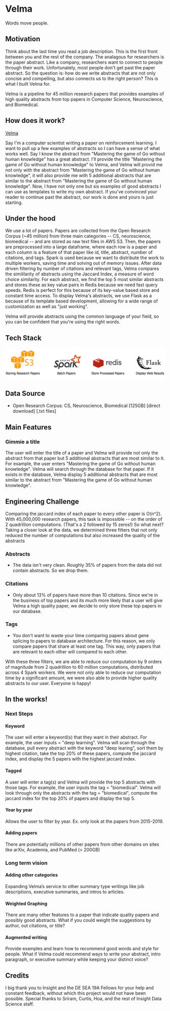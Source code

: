 # Velma 

Words move people.  

## Motivation 
Think about the last time you read a job description. This is the first front between you and the rest of the company. The analagous for researchers is the paper abstract. Like a company, researchers want to connect to people through their work. Unfortunately, most people don't get past the paper abstract. So the question is: how do we write abstracts that are not only concise and compelling, but also connects us to the right person? This is what I built Velma for. 

Velma is a pipeline for 45 million research papers that provides examples of high quality abstracts from top papers in Computer Science, Neuroscience, and Biomedical. 

## How does it work? 

<a href="http://54.201.232.247/">Velma</a>

Say I'm a computer scientist writing a paper on reinforcement learning. I want to pull up a few examples of abstracts so I can have a sense of what works well. Say I know the abstract from "Mastering the game of Go without human knowledge" has a great abstract. I'll provide the title "Mastering the game of Go without human knowledge" to Velma, and Velma will provid me not only with the abstract from "Mastering the game of Go without human knowledge", it will also provide me with 5 additional abstracts that are similar to the abstract from "Mastering the game of Go without human knowledge". Now, I have not only one but six examples of good abstracts I can use as templates to write my own abstract. If you've convinced your reader to continue past the abstract, our work is done and yours is just starting.


## Under the hood
We use a lot of papers. Papers are collected from the Open Research Corpus (~45 million) from three main categories -- CS, neuroscience, biomedical -- and are stored as raw text files in AWS S3. Then, the papers are preprocessed into a large dataframe, where each row is a paper and each column is a feature of that paper like id, title, abstract, number of citations, and tags. Spark is used because we want to distribute the work to multiple workers, saving time and solving out of memory issues. After data driven filtering by number of citations and relevant tags, Velma compares the simililarity of abstracts using the Jaccard Index, a measure of word choice similarity. For each abstract, we find the top 5 most similar abstracts and stores these as key value pairs in Redis because we need fast query speeds. Redis is perfect for this because of its key-value based store and constant time access. To display Velma's abstracts, we use Flask as a because of its template based development, allowing for a wide range of customization as well as "just working". 


Velma will provide abstracts using the common language of your field, so you can be confident that you're using the right words.


## Tech Stack

![Alt text](./pictures/tech_stack_v3.png)

## Data Source
- Open Research Corpus: CS, Neuroscience, Biomedical [125GB] [direct download] [.txt files]

## Main Features 

### Gimmie a title 
The user will enter the title of a paper and Velma will provide not only the abstract from that paper but 5 additional abstracts that are most similar to it. For example, the user enters "Mastering the game of Go without human knowledge". Velma will search through the database for that paper. If it exists in the database, Velma display 5 additional abstracts that are most similar to the abstract from "Mastering the game of Go without human knowledge". 

## Engineering Challenge
Comparing the jaccard index of each paper to every other paper is O(n^2). With 45,000,000 research papers, this task is impossible -- on the order of 2 quadrillion computations. (That's a 2 followed by 15 zeros!) So what next? Taking a closer look at the data, we determined three filters that not only reduced the number of computations but also increased the quality of the abstracts 

### Abstracts 
- The data isn't very clean. Roughly 35% of papers from the data did not contain abstracts. So we drop them. 

### Citations 
- Only about 13% of papers have more than 10 citations. Since we're in the business of top papers and its much more likely that a user will give Velma a high quality paper, we decide to only store these top papers in our database. 

### Tags 
- You don't want to waste your time comparing papers about gene splicing to papers to database architecture. For this reason, we only compare papers that share at least one tag. This way, only papers that are relevant to each other will compared to each other. 

With these three filters, we are able to reduce our computation by 9 orders of magnitude from 2 quadrillion to 60 million computations, distributed across 4 Spark workers. We were not only able to reduce our computation time by a significant amount, we were also able to provide higher quality abstracts to our user. Everyone is happy! 


## In the works! 

### Next Steps 

#### Keyword
The user will enter a keyword(s) that they want in their abstract. For example, the user inputs = "deep learning". Velma will scan through the database, pull every abstract with the keyword "deep learing", sort them by highest citation, take the top 20% of these papers, compute the jaccard index, and display the 5 papers with the highest jaccard index.  

#### Tagged  
A user will enter a tag(s) and Velma will provide the top 5 abstracts with those tags. For example, the user inputs the tag = "biomedical". Velma will look through only the abstracts with the tag = "biomedical", compute the jaccard index for the top 20% of papers and display the top 5. 

#### Year by year 
Allows the user to filter by year. Ex. only look at the papers from 2015-2019. 

#### Adding papers
There are potentially millions of other papers from other domains on sites like arXiv, Academia, and PubMed (> 200GB)

### Long term vision 

#### Adding other categories
Expanding Velma’s service to other summary type writings like job descriptions, executive summaries, and intros to articles. 

#### Weighted Graphing
There are many other features to a paper that indicate quality papers and possibly good abstracts. What if you could weight the suggestions by author, out citations, or title? 

#### Augmented writing
Provide examples and learn how to recommend good words and style for people. What if Velma could recommend ways to write your abstract, intro paragraph, or executive summary while keeping your distinct voice? 


## Credits 
I big thank you to Insight and the DE SEA 19A Fellows for your help and constant feedback, without which this project would not have been possible. Special thanks to Sriram, Curtis, Hoa, and the rest of Insight Data Science staff. 


